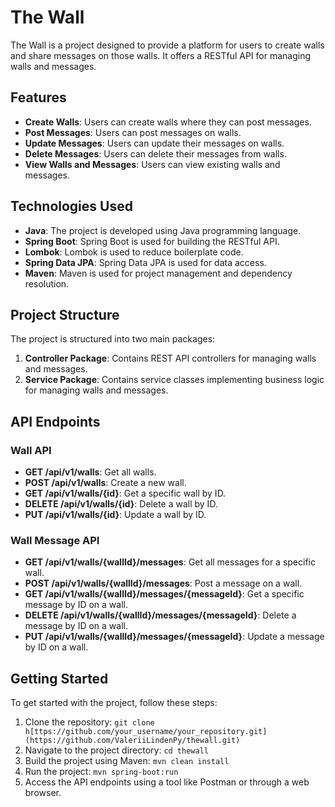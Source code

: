 # The Wall

The Wall is a project designed to provide a platform for users to create walls and share messages on those walls. It offers a RESTful API for managing walls and messages.

## Features

- **Create Walls**: Users can create walls where they can post messages.
- **Post Messages**: Users can post messages on walls.
- **Update Messages**: Users can update their messages on walls.
- **Delete Messages**: Users can delete their messages from walls.
- **View Walls and Messages**: Users can view existing walls and messages.

## Technologies Used

- **Java**: The project is developed using Java programming language.
- **Spring Boot**: Spring Boot is used for building the RESTful API.
- **Lombok**: Lombok is used to reduce boilerplate code.
- **Spring Data JPA**: Spring Data JPA is used for data access.
- **Maven**: Maven is used for project management and dependency resolution.

## Project Structure

The project is structured into two main packages:

1. **Controller Package**: Contains REST API controllers for managing walls and messages.
2. **Service Package**: Contains service classes implementing business logic for managing walls and messages.

## API Endpoints

### Wall API

- **GET /api/v1/walls**: Get all walls.
- **POST /api/v1/walls**: Create a new wall.
- **GET /api/v1/walls/{id}**: Get a specific wall by ID.
- **DELETE /api/v1/walls/{id}**: Delete a wall by ID.
- **PUT /api/v1/walls/{id}**: Update a wall by ID.

### Wall Message API

- **GET /api/v1/walls/{wallId}/messages**: Get all messages for a specific wall.
- **POST /api/v1/walls/{wallId}/messages**: Post a message on a wall.
- **GET /api/v1/walls/{wallId}/messages/{messageId}**: Get a specific message by ID on a wall.
- **DELETE /api/v1/walls/{wallId}/messages/{messageId}**: Delete a message by ID on a wall.
- **PUT /api/v1/walls/{wallId}/messages/{messageId}**: Update a message by ID on a wall.

## Getting Started

To get started with the project, follow these steps:

1. Clone the repository: `git clone h[ttps://github.com/your_username/your_repository.git](https://github.com/ValeriiLindenPy/thewall.git)`
2. Navigate to the project directory: `cd thewall`
3. Build the project using Maven: `mvn clean install`
4. Run the project: `mvn spring-boot:run`
5. Access the API endpoints using a tool like Postman or through a web browser.


